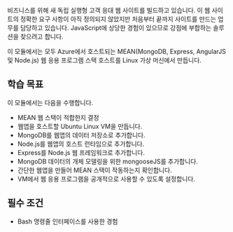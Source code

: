 비즈니스를 위해 새 독립 실행형 고객 응대 웹 사이트를 빌드하고 있습니다. 이 웹 사이트의 정확한 요구 사항이 아직 정의되지 않았지만 처음부터 끝까지 사이트를 만드는 업무를 담당하고 있습니다. JavaScript에 상당한 경험이 있으므로 강점에 부합하는 솔루션을 찾으려고 합니다.

이 모듈에서는 모두 Azure에서 호스트되는 MEAN(MongoDB, Express, AngularJS 및 Node.js) 웹 응용 프로그램 스택 호스트를 Linux 가상 머신에서 만듭니다.

## <a name="learning-objectives"></a>학습 목표
이 모듈에서는 다음을 수행합니다.

- MEAN 웹 스택이 적합한지 결정
- 웹앱을 호스트할 Ubuntu Linux VM을 만듭니다.
- MongoDB를 웹앱의 데이터 저장소로 추가합니다.
- Node.js를 웹앱의 호스트 런타임으로 추가합니다.
- Express를 Node.js 웹 프레임워크로 추가합니다.
- MongoDB 데이터의 개체 모델링을 위한 mongooseJS를 추가합니다.
- 간단한 웹앱을 만들어 MEAN 스택이 작동하는지 확인합니다.
- VM에서 웹 응용 프로그램을 공개적으로 사용할 수 있도록 설정합니다.

## <a name="prerequisites"></a>필수 조건

- Bash 명령줄 인터페이스를 사용한 경험
